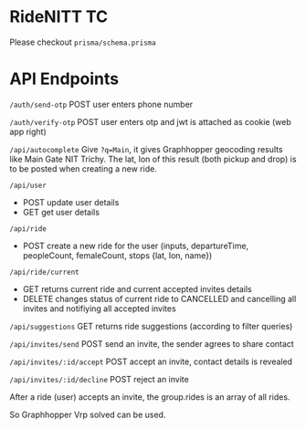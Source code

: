 # RideNITT TC

Please checkout `prisma/schema.prisma`

# API Endpoints

`/auth/send-otp` POST user enters phone number

`/auth/verify-otp` POST user enters otp and jwt is attached as cookie (web app right)

`/api/autocomplete` Give `?q=Main`, it gives Graphhopper geocoding results like Main Gate NIT Trichy. The lat, lon of this result (both pickup and drop) is to be posted when creating a new ride.

`/api/user`

-   POST update user details
-   GET get user details

`/api/ride`

-   POST create a new ride for the user (inputs, departureTime, peopleCount, femaleCount, stops {lat, lon, name})

`/api/ride/current`

-   GET returns current ride and current accepted invites details
-   DELETE changes status of current ride to CANCELLED and cancelling all invites and notifiying all accepted invites

`/api/suggestions` GET returns ride suggestions (according to filter queries)

`/api/invites/send` POST send an invite, the sender agrees to share contact

`/api/invites/:id/accept` POST accept an invite, contact details is revealed

`/api/invites/:id/decline` POST reject an invite


After a ride (user) accepts an invite, the group.rides is an array of all rides.

So Graphhopper Vrp solved can be used.
